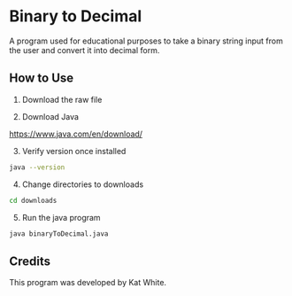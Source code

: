 # Binary to Decimal

A program used for educational purposes to take a binary string input from the user and convert it into decimal form.  


## How to Use

1. Download the raw file
   
2. Download Java

https://www.java.com/en/download/

3. Verify version once installed

```bash
java --version
```

4. Change directories to downloads
```bash
cd downloads
```

5. Run the java program
```bash
java binaryToDecimal.java
```

## Credits

This program was developed by Kat White.
